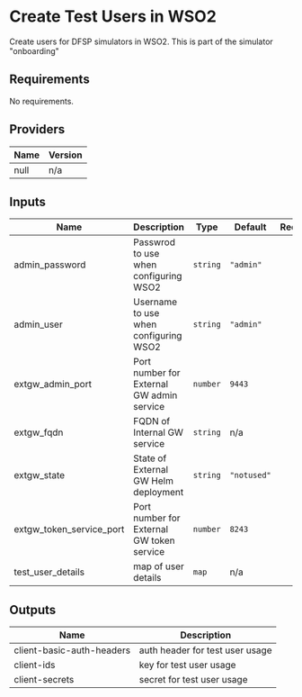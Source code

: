 # Create Test Users in WSO2

Create users for DFSP simulators in WSO2. This is part of the simulator "onboarding"

## Requirements

No requirements.

## Providers

| Name | Version |
|------|---------|
| null | n/a |

## Inputs

| Name | Description | Type | Default | Required |
|------|-------------|------|---------|:--------:|
| admin\_password | Passwrod to use when configuring WSO2 | `string` | `"admin"` | no |
| admin\_user | Username to use when configuring WSO2 | `string` | `"admin"` | no |
| extgw\_admin\_port | Port number for External GW admin service | `number` | `9443` | no |
| extgw\_fqdn | FQDN of Internal GW service | `string` | n/a | yes |
| extgw\_state | State of External GW Helm deployment | `string` | `"notused"` | no |
| extgw\_token\_service\_port | Port number for External GW token service | `number` | `8243` | no |
| test\_user\_details | map of user details | `map` | n/a | yes |

## Outputs

| Name | Description |
|------|-------------|
| client-basic-auth-headers | auth header for test user usage |
| client-ids | key for test user usage |
| client-secrets | secret for test user usage |

